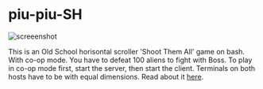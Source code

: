 # piu-piu-SH
![screeenshot](https://user-images.githubusercontent.com/18072680/34249366-92b702f8-e64a-11e7-8fee-42a65568b143.gif)

This is an Old School horisontal scroller 'Shoot Them All' game on bash. With co-op mode. You have to defeat 100 aliens to fight with Boss. To play in co-op mode first, start the server, then start the client. Terminals on both hosts have to be with equal dimensions. Read about it <a href="https://habrahabr.ru/post/335960">here</a>.
